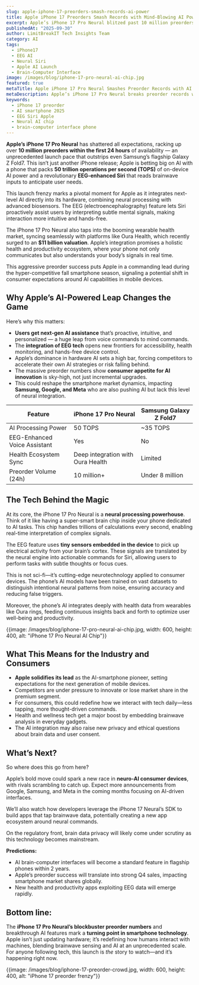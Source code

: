 ```yaml
---
slug: apple-iphone-17-preorders-smash-records-ai-power
title: Apple iPhone 17 Preorders Smash Records with Mind-Blowing AI Power
excerpt: Apple’s iPhone 17 Pro Neural blitzed past 10 million preorders in 24 hours, shaking the smartphone world with its AI-driven EEG features and record-breaking demand.
publishedAt: "2025-09-30"
author: LimitBreakIT Tech Insights Team
category: AI
tags:
  - iPhone17
  - EEG AI
  - Neural Siri
  - Apple AI Launch
  - Brain-Computer Interface
image: /images/blog/iphone-17-pro-neural-ai-chip.jpg
featured: true
metaTitle: Apple iPhone 17 Pro Neural Smashes Preorder Records with AI Power
metaDescription: Apple’s iPhone 17 Pro Neural breaks preorder records with 50 TOPS AI and EEG-powered Siri, setting a new standard for AI in smartphones.
keywords:
  - iPhone 17 preorder
  - AI smartphone 2025
  - EEG Siri Apple
  - Neural AI chip
  - brain-computer interface phone
---
```


**Apple’s iPhone 17 Pro Neural** has shattered all expectations, racking up over **10 million preorders within the first 24 hours** of availability — an unprecedented launch pace that outstrips even Samsung’s flagship Galaxy Z Fold7. This isn’t just another iPhone release; Apple is betting big on AI with a phone that packs **50 trillion operations per second (TOPS)** of on-device AI power and a revolutionary **EEG-enhanced Siri** that reads brainwave inputs to anticipate user needs.

This launch frenzy marks a pivotal moment for Apple as it integrates next-level AI directly into its hardware, combining neural processing with advanced biosensors. The EEG (electroencephalography) feature lets Siri proactively assist users by interpreting subtle mental signals, making interaction more intuitive and hands-free.

The iPhone 17 Pro Neural also taps into the booming wearable health market, syncing seamlessly with platforms like Oura Health, which recently surged to an **$11 billion valuation**. Apple’s integration promises a holistic health and productivity ecosystem, where your phone not only communicates but also understands your body’s signals in real time.

This aggressive preorder success puts Apple in a commanding lead during the hyper-competitive fall smartphone season, signaling a potential shift in consumer expectations around AI capabilities in mobile devices.

## Why Apple’s AI-Powered Leap Changes the Game

Here’s why this matters:

- **Users get next-gen AI assistance** that’s proactive, intuitive, and personalized — a huge leap from voice commands to mind commands.
- The **integration of EEG tech** opens new frontiers for accessibility, health monitoring, and hands-free device control.
- Apple’s dominance in hardware AI sets a high bar, forcing competitors to accelerate their own AI strategies or risk falling behind.
- The massive preorder numbers show **consumer appetite for AI innovation** is sky-high, not just incremental upgrades.
- This could reshape the smartphone market dynamics, impacting **Samsung, Google, and Meta** who are also pushing AI but lack this level of neural integration.

| Feature                    | iPhone 17 Pro Neural                 | Samsung Galaxy Z Fold7           |
|----------------------------|------------------------------------|---------------------------------|
| AI Processing Power        | 50 TOPS                            | ~35 TOPS                        |
| EEG-Enhanced Voice Assistant| Yes                                | No                              |
| Health Ecosystem Sync      | Deep integration with Oura Health | Limited                        |
| Preorder Volume (24h)      | 10 million+                       | Under 8 million                 |

## The Tech Behind the Magic

At its core, the iPhone 17 Pro Neural is a **neural processing powerhouse**. Think of it like having a super-smart brain chip inside your phone dedicated to AI tasks. This chip handles trillions of calculations every second, enabling real-time interpretation of complex signals.

The EEG feature uses **tiny sensors embedded in the device** to pick up electrical activity from your brain’s cortex. These signals are translated by the neural engine into actionable commands for Siri, allowing users to perform tasks with subtle thoughts or focus cues.

This is not sci-fi—it’s cutting-edge neurotechnology applied to consumer devices. The phone’s AI models have been trained on vast datasets to distinguish intentional neural patterns from noise, ensuring accuracy and reducing false triggers.

Moreover, the phone’s AI integrates deeply with health data from wearables like Oura rings, feeding continuous insights back and forth to optimize user well-being and productivity.

{{image: /images/blog/iphone-17-pro-neural-ai-chip.jpg, width: 600, height: 400, alt: "iPhone 17 Pro Neural AI Chip"}}

## What This Means for the Industry and Consumers

- **Apple solidifies its lead** as the AI-smartphone pioneer, setting expectations for the next generation of mobile devices.
- Competitors are under pressure to innovate or lose market share in the premium segment.
- For consumers, this could redefine how we interact with tech daily—less tapping, more thought-driven commands.
- Health and wellness tech get a major boost by embedding brainwave analysis in everyday gadgets.
- The AI integration may also raise new privacy and ethical questions about brain data and user consent.

## What’s Next?

So where does this go from here?

Apple’s bold move could spark a new race in **neuro-AI consumer devices**, with rivals scrambling to catch up. Expect more announcements from Google, Samsung, and Meta in the coming months focusing on AI-driven interfaces.

We’ll also watch how developers leverage the iPhone 17 Neural’s SDK to build apps that tap brainwave data, potentially creating a new app ecosystem around neural commands.

On the regulatory front, brain data privacy will likely come under scrutiny as this technology becomes mainstream.

**Predictions:**
- AI brain-computer interfaces will become a standard feature in flagship phones within 2 years.
- Apple’s preorder success will translate into strong Q4 sales, impacting smartphone market shares globally.
- New health and productivity apps exploiting EEG data will emerge rapidly.

## Bottom line:

The **iPhone 17 Pro Neural’s blockbuster preorder numbers** and breakthrough AI features mark a **turning point in smartphone technology**. Apple isn’t just updating hardware; it’s redefining how humans interact with machines, blending brainwave sensing and AI at an unprecedented scale. For anyone following tech, this launch is *the* story to watch—and it’s happening right now.

{{image: /images/blog/iphone-17-preorder-crowd.jpg, width: 600, height: 400, alt: "iPhone 17 preorder frenzy"}}